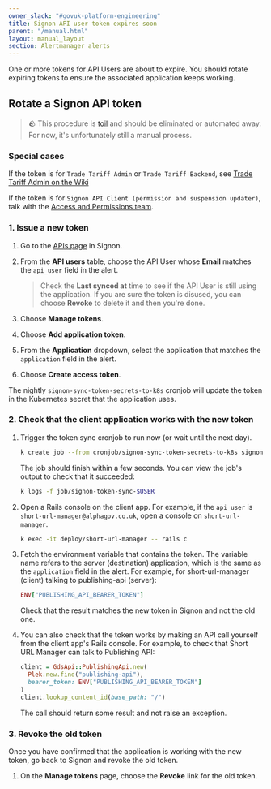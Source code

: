 ```yaml
---
owner_slack: "#govuk-platform-engineering"
title: Signon API user token expires soon
parent: "/manual.html"
layout: manual_layout
section: Alertmanager alerts
---
```


One or more tokens for API Users are about to expire. You should rotate
expiring tokens to ensure the associated application keeps working.

## Rotate a Signon API token

> 🪨 This procedure is [toil](https://sre.google/workbook/eliminating-toil/) and should be eliminated or automated away. For now, it's unfortunately still a manual process.

### Special cases

If the token is for `Trade Tariff Admin` or `Trade Tariff Backend`, see [Trade Tariff Admin on the Wiki](https://gov-uk.atlassian.net/wiki/spaces/PLOPS/pages/3155099649/Trade+Tariff+Admin)

If the token is for `Signon API Client (permission and suspension updater)`, talk with the [Access and Permissions team](https://gds.slack.com/channels/govuk-publishing-access-and-permissions-team).

### 1. Issue a new token

1. Go to the [APIs page](https://signon.publishing.service.gov.uk/api_users) in Signon.

1. From the **API users** table, choose the API User whose **Email** matches the `api_user` field in the alert.

    > Check the **Last synced at** time to see if the API User is still using the
    > application. If you are sure the token is disused, you can choose
    > **Revoke** to delete it and then you're done.

1. Choose **Manage tokens**.

1. Choose **Add application token**.

1. From the **Application** dropdown, select the application that matches the `application` field in the alert.

1. Choose **Create access token**.

The nightly `signon-sync-token-secrets-to-k8s` cronjob will update the token in the Kubernetes secret that the application uses.

### 2. Check that the client application works with the new token

1. Trigger the token sync cronjob to run now (or wait until the next day).

    ```sh
    k create job --from cronjob/signon-sync-token-secrets-to-k8s signon-token-sync-$USER
    ```

   The job should finish within a few seconds. You can view the job's output to check that it succeeded:

    ```sh
    k logs -f job/signon-token-sync-$USER
    ```

1. Open a Rails console on the client app. For example, if the `api_user` is `short-url-manager@alphagov.co.uk`, open a console on `short-url-manager`.

    ```sh
    k exec -it deploy/short-url-manager -- rails c
    ```

1. Fetch the environment variable that contains the token. The variable name refers to the server (destination) application, which is the same as the `application` field in the alert. For example, for short-url-manager (client) talking to publishing-api (server):

    ```ruby
    ENV["PUBLISHING_API_BEARER_TOKEN"]
    ```

    Check that the result matches the new token in Signon and not the old one.

1. You can also check that the token works by making an API call yourself from the client app's Rails console. For example, to check that Short URL Manager can talk to Publishing API:

    ```ruby
    client = GdsApi::PublishingApi.new(
      Plek.new.find("publishing-api"),
      bearer_token: ENV["PUBLISHING_API_BEARER_TOKEN"]
    )
    client.lookup_content_id(base_path: "/")
    ```

    The call should return some result and not raise an exception.

### 3. Revoke the old token

Once you have confirmed that the application is working with the new token, go back to Signon and revoke the old token.

1. On the **Manage tokens** page, choose the **Revoke** link for the old token.
